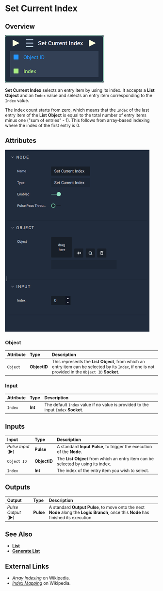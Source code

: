 # Set Current Index

## Overview

![The Set Current Index Node.](../../../.gitbook/assets/node-set-current-index.png)

**Set Current Index** selects an entry item by using its index. It accepts a **List** **Object** and an `Index` value and selects an entry item corresponding to the `Index` value.

The index count starts from zero, which means that the `Index` of the last entry item of the **List** **Object** is equal to the total number of entry items minus one \("sum of entries" - 1\). This follows from array-based indexing where the index of the first entry is 0.

## Attributes

![The Set Current Index Node Attributes.](../../../.gitbook/assets/node-set-current-index-attr.png)

### Object

| Attribute | Type | Description |
| :--- | :--- | :--- |
| `Object` | **ObjectID** | This represents the **List** **Object**, from which an entry item can be selected by its `Index`, if one is not provided in the `Object ID` **Socket**. |

### Input

| Attribute | Type | Description |
| :--- | :--- | :--- |
| `Index` | **Int** | The default `Index` value if no value is provided to the input `Index` **Socket**. |

## Inputs

| Input | Type | Description |
| :--- | :--- | :--- |
| _Pulse Input_ \(►\) | **Pulse** | A standard **Input Pulse**, to trigger the execution of the **Node**. |
| `Object ID` | **ObjectID** | The **List** **Object** from which an entry item can be selected by using its index. |
| `Index` | **Int** | The index of the entry item you wish to select. |

## Outputs

| Output | Type | Description |
| :--- | :--- | :--- |
| _Pulse Output_ \(►\) | **Pulse** | A standard **Output Pulse**, to move onto the next **Node** along the **Logic Branch**, once this **Node** has finished its execution. |

## See Also

* [**List**](../../../getting-started/scene-objects/list-widget.md)
* [**Generate List**](generate-list.md)

## External Links

* [_Array Indexing_](https://en.wikipedia.org/wiki/Array_data_structure) on Wikipedia.
* [_Index Mapping_](https://en.wikipedia.org/wiki/Index_mapping) on Wikipedia.

